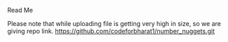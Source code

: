 Read Me

Please note that while uploading file is getting very high in size, so we are giving repo link.
https://github.com/codeforbharat1/number_nuggets.git
